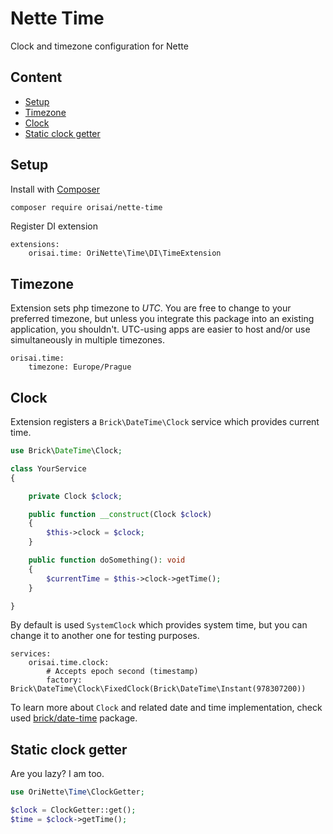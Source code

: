 # Nette Time

Clock and timezone configuration for Nette

## Content

- [Setup](#setup)
- [Timezone](#timezone)
- [Clock](#clock)
- [Static clock getter](#static-clock-getter)

## Setup

Install with [Composer](https://getcomposer.org)

```sh
composer require orisai/nette-time
```

Register DI extension

```neon
extensions:
    orisai.time: OriNette\Time\DI\TimeExtension
```

## Timezone

Extension sets php timezone to *UTC*. You are free to change to your preferred timezone, but unless you integrate this
package into an existing application, you shouldn't.
UTC-using apps are easier to host and/or use simultaneously in multiple timezones.

```neon
orisai.time:
    timezone: Europe/Prague
```

## Clock

Extension registers a `Brick\DateTime\Clock` service which provides current time.

```php
use Brick\DateTime\Clock;

class YourService
{

	private Clock $clock;

	public function __construct(Clock $clock)
	{
		$this->clock = $clock;
	}

	public function doSomething(): void
	{
		$currentTime = $this->clock->getTime();
	}

}
```

By default is used `SystemClock` which provides system time, but you can change it to another one for testing purposes.

```neon
services:
    orisai.time.clock:
        # Accepts epoch second (timestamp)
        factory: Brick\DateTime\Clock\FixedClock(Brick\DateTime\Instant(978307200))
```

To learn more about `Clock` and related date and time implementation, check used [brick/date-time](https://github.com/brick/date-time) package.

## Static clock getter

Are you lazy? I am too.

```php
use OriNette\Time\ClockGetter;

$clock = ClockGetter::get();
$time = $clock->getTime();
```
